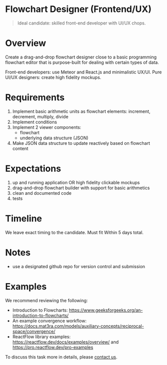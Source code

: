 # Flowchart Designer (Frontend/UX)

> Ideal candidate: skilled front-end developer with UI/UX chops.

# Overview

Create a drag-and-drop flowchart designer close to a basic programming flowchart editor that is purpose-built for dealing with certain types of data.

Front-end developers: use Meteor and React.js and minimalistic UX/UI.
Pure UI/UX designers: create high fidelity mockups. 

# Requirements

1. Implement basic arithmetic units as flowchart elements: increment, decrement, multiply, divide
1. Implement conditions
1. Implement 2 viewer components:
    - flowchart
    - underlying data structure (JSON)
1. Make JSON data structure to update reactively based on flowchart content

# Expectations

1. up and running application OR high fidelity clickable mockups
1. drag-and-drop flowchart builder with support for basic arithmetics
1. clean and documented code
1. tests

# Timeline

We leave exact timing to the candidate. Must fit Within 5 days total.

# Notes

- use a designated github repo for version control and submission

# Examples

We recommend reviewing the following:

- Introduction to Flowcharts: https://www.geeksforgeeks.org/an-introduction-to-flowcharts/
- An example convergence workflow: https://docs.mat3ra.com/models/auxiliary-concepts/reciprocal-space/convergence/
- ReactFlow library examples: https://reactflow.dev/docs/examples/overview/ and https://pro.reactflow.dev/pro-examples

To discuss this task more in details, please [contact us](README.md).
